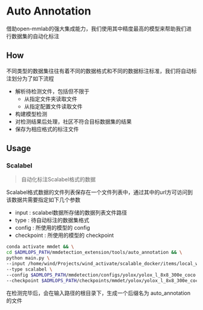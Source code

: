 # Auto Annotation

借助open-mmlab的强大集成能力，我们使用其中精度最高的模型来帮助我们进行数据集的自动化标注

## How

不同类型的数据集往往有着不同的数据格式和不同的数据标注标准，我们将自动标注划分为了如下流程
- 解析待检测文件，包括但不限于
    - 从指定文件夹读取文件
    - 从指定配置文件读取文件
- 构建模型检测
- 对检测结果后处理，社区不符合目标数据集的结果
- 保存为相应格式的标注文件

## Usage

### Scalabel

> 自动化标注Scalabel格式的数据

Scalabel格式数据的文件列表保存在一个文件列表中，通过其中的url方可访问到该数据共需要指定如下几个参数
- input : scalabel数据所存储的数据列表文件路径
- type : 待自动标注的数据集格式
- config : 所使用的模型的 config
- checkpoint : 所使用的模型的 checkpoint

```bash
conda activate mmdet && \
cd $ADMLOPS_PATH/mmdetection_extension/tools/auto_annotation && \
python main.py \
--input /home/wind/Projects/wind_activate/scalable_docker/items/local_weitang_image_list1.json \
--type scalabel \
--config $ADMLOPS_PATH/mmdetection/configs/yolox/yolox_l_8x8_300e_coco.py \
--checkpoint $ADMLOPS_PATH/checkpoints/mmdet/yolox/yolox_l_8x8_300e_coco_20211126_140236-d3bd2b23.pth
```

在检测完毕后，会在输入路径的根目录下，生成一个后缀名为 auto_annotation 的文件